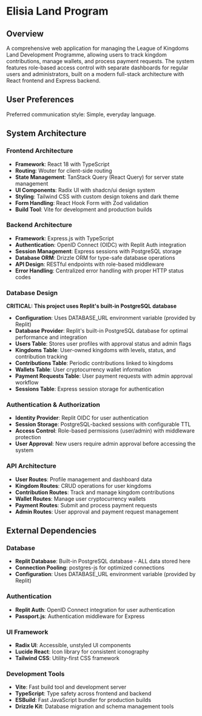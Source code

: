 # Elisia Land Program

## Overview

A comprehensive web application for managing the League of Kingdoms Land Development Programme, allowing users to track kingdom contributions, manage wallets, and process payment requests. The system features role-based access control with separate dashboards for regular users and administrators, built on a modern full-stack architecture with React frontend and Express backend.

## User Preferences

Preferred communication style: Simple, everyday language.

## System Architecture

### Frontend Architecture
- **Framework**: React 18 with TypeScript
- **Routing**: Wouter for client-side routing
- **State Management**: TanStack Query (React Query) for server state management
- **UI Components**: Radix UI with shadcn/ui design system
- **Styling**: Tailwind CSS with custom design tokens and dark theme
- **Form Handling**: React Hook Form with Zod validation
- **Build Tool**: Vite for development and production builds

### Backend Architecture
- **Framework**: Express.js with TypeScript
- **Authentication**: OpenID Connect (OIDC) with Replit Auth integration
- **Session Management**: Express sessions with PostgreSQL storage
- **Database ORM**: Drizzle ORM for type-safe database operations
- **API Design**: RESTful endpoints with role-based middleware
- **Error Handling**: Centralized error handling with proper HTTP status codes

### Database Design
**CRITICAL: This project uses Replit's built-in PostgreSQL database**

- **Configuration**: Uses DATABASE_URL environment variable (provided by Replit)
- **Database Provider**: Replit's built-in PostgreSQL database for optimal performance and integration
- **Users Table**: Stores user profiles with approval status and admin flags
- **Kingdoms Table**: User-owned kingdoms with levels, status, and contribution tracking
- **Contributions Table**: Periodic contributions linked to kingdoms
- **Wallets Table**: User cryptocurrency wallet information
- **Payment Requests Table**: User payment requests with admin approval workflow
- **Sessions Table**: Express session storage for authentication

### Authentication & Authorization
- **Identity Provider**: Replit OIDC for user authentication
- **Session Storage**: PostgreSQL-backed sessions with configurable TTL
- **Access Control**: Role-based permissions (user/admin) with middleware protection
- **User Approval**: New users require admin approval before accessing the system

### API Architecture
- **User Routes**: Profile management and dashboard data
- **Kingdom Routes**: CRUD operations for user kingdoms
- **Contribution Routes**: Track and manage kingdom contributions
- **Wallet Routes**: Manage user cryptocurrency wallets
- **Payment Routes**: Submit and process payment requests
- **Admin Routes**: User approval and payment request management

## External Dependencies

### Database
- **Replit Database**: Built-in PostgreSQL database - ALL data stored here
- **Connection Pooling**: postgres-js for optimized connections
- **Configuration**: Uses DATABASE_URL environment variable (provided by Replit)

### Authentication
- **Replit Auth**: OpenID Connect integration for user authentication
- **Passport.js**: Authentication middleware for Express

### UI Framework
- **Radix UI**: Accessible, unstyled UI components
- **Lucide React**: Icon library for consistent iconography
- **Tailwind CSS**: Utility-first CSS framework

### Development Tools
- **Vite**: Fast build tool and development server
- **TypeScript**: Type safety across frontend and backend
- **ESBuild**: Fast JavaScript bundler for production builds
- **Drizzle Kit**: Database migration and schema management tools